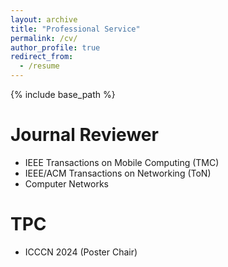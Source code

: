 ```yaml
---
layout: archive
title: "Professional Service"
permalink: /cv/
author_profile: true
redirect_from:
  - /resume
---
```


{% include base_path %}

Journal Reviewer
======
* IEEE Transactions on Mobile Computing (TMC)
* IEEE/ACM Transactions on Networking (ToN)
* Computer Networks

TPC
======
* ICCCN 2024 (Poster Chair)
  

